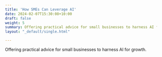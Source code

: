 ```yaml
---
title: 'How SMEs Can Leverage AI'
date: 2024-02-07T15:30:08+10:00
draft: false
weight: 5
summary: Offering practical advice for small businesses to harness AI for growth.
layout: "_default/single.html"

---
```


Offering practical advice for small businesses to harness AI for growth.
